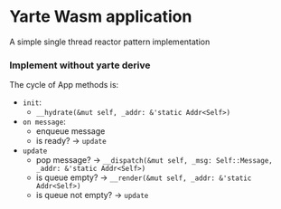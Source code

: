 # Yarte Wasm application
A simple single thread reactor pattern implementation

### Implement without yarte derive
The cycle of App methods is:
- `init`:
    - `__hydrate(&mut self, _addr: &'static Addr<Self>)`
- `on message`:
    - enqueue message
    - is ready? -> `update`
- `update`
    - pop message? -> `__dispatch(&mut self, _msg: Self::Message, _addr: &'static Addr<Self>)`
    - is queue empty?  -> `__render(&mut self, _addr: &'static Addr<Self>)`
    - is queue not empty? -> `update`